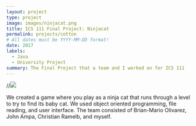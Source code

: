 ```yaml
---
layout: project
type: project
image: images/ninjacat.png
title: ICS 111 Final Project: Ninjacat
permalink: projects/cotton
# All dates must be YYYY-MM-DD format!
date: 2017
labels:
  - Java
  - University Project
summary: The Final Project that a team and I worked on for ICS 111
---
```


//<img class="ui image" src="{{ site.baseurl }}/images/cotton-header.png">

We created a game where you play as a ninja cat that runs through a level to try to find its baby cat. We used object oriented programming, file reading, and user interface. The team consisted of Brian-Mario Olivarez, John Ampa, Christian Ramelb, and myself.
